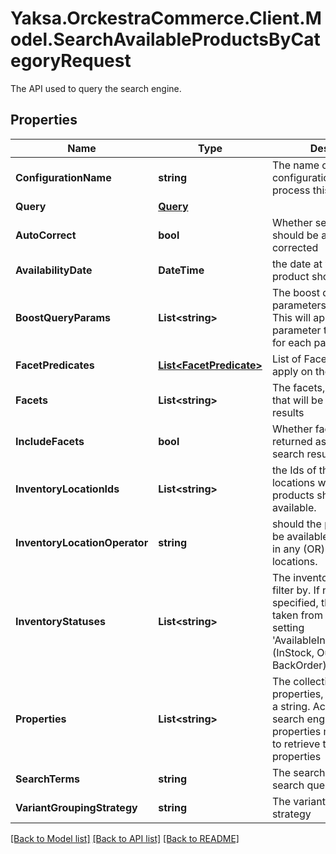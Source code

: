 # Yaksa.OrckestraCommerce.Client.Model.SearchAvailableProductsByCategoryRequest
The API used to query the search engine.

## Properties

Name | Type | Description | Notes
------------ | ------------- | ------------- | -------------
**ConfigurationName** | **string** | The name of the configuration to use to process this request | [optional] 
**Query** | [**Query**](Query.md) |  | [optional] 
**AutoCorrect** | **bool** | Whether search term should be automatically corrected | [optional] 
**AvailabilityDate** | **DateTime** | the date at which the product should be available | [optional] 
**BoostQueryParams** | **List&lt;string&gt;** | The boost query parameters for this search. This will append a &#39;bq&#39; parameter to the call to Solr for each param. | [optional] 
**FacetPredicates** | [**List&lt;FacetPredicate&gt;**](FacetPredicate.md) | List of FacetPredicates to apply on the search | [optional] 
**Facets** | **List&lt;string&gt;** | The facets, a list of strings, that will be included in the results | [optional] 
**IncludeFacets** | **bool** | Whether facets are returned as part of the search results | [optional] 
**InventoryLocationIds** | **List&lt;string&gt;** | the Ids of the inventory locations where the products should be available. | [optional] 
**InventoryLocationOperator** | **string** | should the products found be available in all (AND) or in any (OR) of the inventory locations. | [optional] 
**InventoryStatuses** | **List&lt;string&gt;** | The inventory statuses to filter by. If none are specified, the value will be taken from the product setting &#39;AvailableInventoryStatuses&#39; (InStock, OutOfStock, BackOrder). | [optional] 
**Properties** | **List&lt;string&gt;** | The collection of properties, represented as a string. According to the search engine, a list of properties may be required to retrieve the document properties | [optional] 
**SearchTerms** | **string** | The search terms for this search query | [optional] 
**VariantGroupingStrategy** | **string** | The variant grouping strategy | [optional] 

[[Back to Model list]](../README.md#documentation-for-models) [[Back to API list]](../README.md#documentation-for-api-endpoints) [[Back to README]](../README.md)

